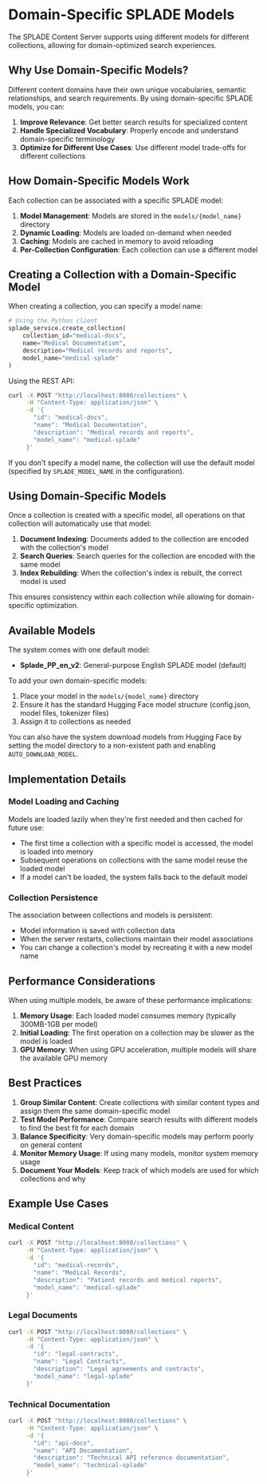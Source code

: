 # Domain-Specific SPLADE Models

The SPLADE Content Server supports using different models for different collections, allowing for domain-optimized
search experiences.

## Why Use Domain-Specific Models?

Different content domains have their own unique vocabularies, semantic relationships, and search requirements. By using
domain-specific SPLADE models, you can:

1. **Improve Relevance**: Get better search results for specialized content
2. **Handle Specialized Vocabulary**: Properly encode and understand domain-specific terminology
3. **Optimize for Different Use Cases**: Use different model trade-offs for different collections

## How Domain-Specific Models Work

Each collection can be associated with a specific SPLADE model:

1. **Model Management**: Models are stored in the `models/{model_name}` directory
2. **Dynamic Loading**: Models are loaded on-demand when needed
3. **Caching**: Models are cached in memory to avoid reloading
4. **Per-Collection Configuration**: Each collection can use a different model

## Creating a Collection with a Domain-Specific Model

When creating a collection, you can specify a model name:

```python
# Using the Python client
splade_service.create_collection(
    collection_id="medical-docs",
    name="Medical Documentation",
    description="Medical records and reports",
    model_name="medical-splade"
)
```

Using the REST API:

```bash
curl -X POST "http://localhost:8000/collections" \
     -H "Content-Type: application/json" \
     -d '{
       "id": "medical-docs", 
       "name": "Medical Documentation", 
       "description": "Medical records and reports", 
       "model_name": "medical-splade"
     }'
```

If you don't specify a model name, the collection will use the default model (specified by `SPLADE_MODEL_NAME` in the
configuration).

## Using Domain-Specific Models

Once a collection is created with a specific model, all operations on that collection will automatically use that model:

1. **Document Indexing**: Documents added to the collection are encoded with the collection's model
2. **Search Queries**: Search queries for the collection are encoded with the same model
3. **Index Rebuilding**: When the collection's index is rebuilt, the correct model is used

This ensures consistency within each collection while allowing for domain-specific optimization.

## Available Models

The system comes with one default model:

- **Splade_PP_en_v2**: General-purpose English SPLADE model (default)

To add your own domain-specific models:

1. Place your model in the `models/{model_name}` directory
2. Ensure it has the standard Hugging Face model structure (config.json, model files, tokenizer files)
3. Assign it to collections as needed

You can also have the system download models from Hugging Face by setting the model directory to a non-existent path and
enabling `AUTO_DOWNLOAD_MODEL`.

## Implementation Details

### Model Loading and Caching

Models are loaded lazily when they're first needed and then cached for future use:

- The first time a collection with a specific model is accessed, the model is loaded into memory
- Subsequent operations on collections with the same model reuse the loaded model
- If a model can't be loaded, the system falls back to the default model

### Collection Persistence

The association between collections and models is persistent:

- Model information is saved with collection data
- When the server restarts, collections maintain their model associations
- You can change a collection's model by recreating it with a new model name

## Performance Considerations

When using multiple models, be aware of these performance implications:

1. **Memory Usage**: Each loaded model consumes memory (typically 300MB-1GB per model)
2. **Initial Loading**: The first operation on a collection may be slower as the model is loaded
3. **GPU Memory**: When using GPU acceleration, multiple models will share the available GPU memory

## Best Practices

1. **Group Similar Content**: Create collections with similar content types and assign them the same domain-specific
   model
2. **Test Model Performance**: Compare search results with different models to find the best fit for each domain
3. **Balance Specificity**: Very domain-specific models may perform poorly on general content
4. **Monitor Memory Usage**: If using many models, monitor system memory usage
5. **Document Your Models**: Keep track of which models are used for which collections and why

## Example Use Cases

### Medical Content

```bash
curl -X POST "http://localhost:8000/collections" \
     -H "Content-Type: application/json" \
     -d '{
       "id": "medical-records", 
       "name": "Medical Records", 
       "description": "Patient records and medical reports", 
       "model_name": "medical-splade"
     }'
```

### Legal Documents

```bash
curl -X POST "http://localhost:8000/collections" \
     -H "Content-Type: application/json" \
     -d '{
       "id": "legal-contracts", 
       "name": "Legal Contracts", 
       "description": "Legal agreements and contracts", 
       "model_name": "legal-splade"
     }'
```

### Technical Documentation

```bash
curl -X POST "http://localhost:8000/collections" \
     -H "Content-Type: application/json" \
     -d '{
       "id": "api-docs", 
       "name": "API Documentation", 
       "description": "Technical API reference documentation", 
       "model_name": "technical-splade"
     }'
```
